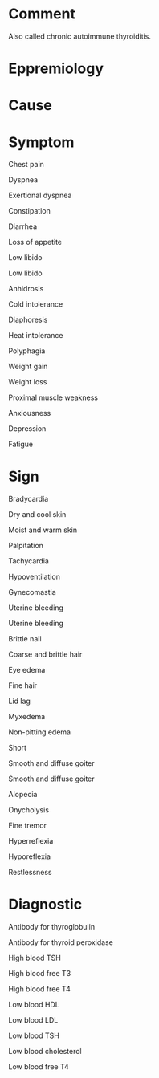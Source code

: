 # Comment

Also called chronic autoimmune thyroiditis.

# Eppremiology

# Cause

# Symptom

Chest pain

Dyspnea

Exertional dyspnea

Constipation

Diarrhea

Loss of appetite

Low libido

Low libido

Anhidrosis

Cold intolerance

Diaphoresis

Heat intolerance

Polyphagia

Weight gain

Weight loss

Proximal muscle weakness

Anxiousness

Depression

Fatigue

# Sign

Bradycardia

Dry and cool skin

Moist and warm skin

Palpitation

Tachycardia

Hypoventilation

Gynecomastia

Uterine bleeding

Uterine bleeding

Brittle nail

Coarse and brittle hair

Eye edema

Fine hair

Lid lag

Myxedema

Non-pitting edema

Short

Smooth and diffuse goiter

Smooth and diffuse goiter

Alopecia

Onycholysis

Fine tremor

Hyperreflexia

Hyporeflexia

Restlessness

# Diagnostic

Antibody for thyroglobulin

Antibody for thyroid peroxidase

High blood TSH

High blood free T3

High blood free T4

Low blood HDL

Low blood LDL

Low blood TSH

Low blood cholesterol

Low blood free T4
